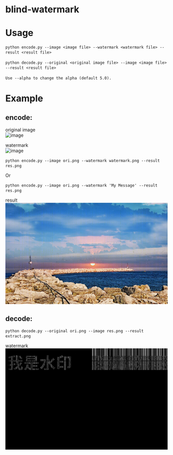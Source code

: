 # blind-watermark

# Usage
```shell
python encode.py --image <image file> --watermark <watermark file> --result <result file>

python decode.py --original <original image file> --image <image file> --result <result file>

Use --alpha to change the alpha (default 5.0).
```
# Example
## encode:
original image<br>
![image](./ori.png)

watermark<br>
![image](./watermark.png)


```shell
python encode.py --image ori.png --watermark watermark.png --result res.png
```
Or
```shell
python encode.py --image ori.png --watermark 'My Message' --result res.png
```

result<br>
![image](./res.png)

## decode:
```shell
python decode.py --original ori.png --image res.png --result extract.png
```
watermark<br>
![image](./extract.png)

